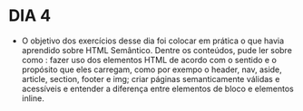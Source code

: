# DIA 4

- O objetivo dos exercícios desse dia foi colocar em prática o que havia aprendido sobre HTML Semântico. Dentre os conteúdos, pude ler sobre como : fazer uso dos elementos HTML de acordo com o sentido e o propósito que eles carregam, como por exempo o header, nav, aside, article, section, footer e img; criar páginas semanticamente válidas e acessíveis e entender a diferença entre elementos de bloco e elementos inline.